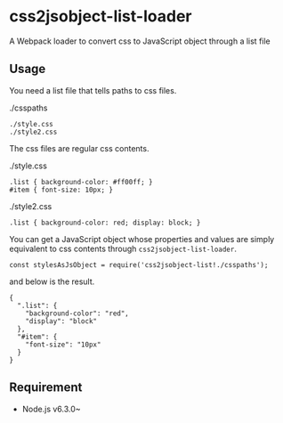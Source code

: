# css2jsobject-list-loader
A Webpack loader to convert css to JavaScript object through a list file

## Usage

You need a list file that tells paths to css files.

./csspaths

```
./style.css
./style2.css
```

The css files are regular css contents.


./style.css

```
.list { background-color: #ff00ff; }
#item { font-size: 10px; }
```

./style2.css

```
.list { background-color: red; display: block; }
```

You can get a JavaScript object whose properties and values are simply equivalent to css contents through `css2jsobject-list-loader`.


```
const stylesAsJsObject = require('css2jsobject-list!./csspaths');
```

and below is the result.

```
{
  ".list": {
    "background-color": "red",
    "display": "block"
  },
  "#item": {
    "font-size": "10px"
  }
}
```

## Requirement

* Node.js v6.3.0~
